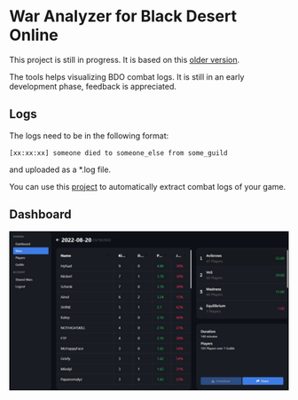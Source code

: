 
# War Analyzer for Black Desert Online

This project is still in progress. It is based on this [older version](https://github.com/sch-28/war-analyzer). 

The tools helps visualizing BDO combat logs. It is still in an early development phase, feedback is appreciated.

## Logs
The logs need to be in the following format:

```
[xx:xx:xx] someone died to someone_else from some_guild
```

and uploaded as a *.log file.

You can use this [project](https://github.com/sch-28/combat_logger) to automatically extract combat logs of your game.

## Dashboard
![img](https://github.com/sch-28/war-analyzer-2/blob/main/static/images/example_2.jpg)

